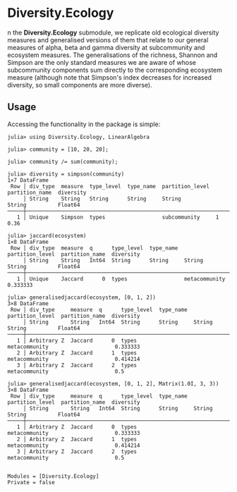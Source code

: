 # Diversity.Ecology

n the **Diversity.Ecology** submodule, we replicate old ecological
diversity measures and generalised versions of them that relate to our
general measures of alpha, beta and gamma diversity at subcommunity
and ecosystem measures. The generalisations of the richness, Shannon
and Simpson are the only standard measures we are aware of whose
subcommunity components sum directly to the corresponding ecosystem
measure (although note that Simpson's index decreases for increased
diversity, so small components are more diverse).

## Usage

Accessing the functionality in the package is simple:

```jldoctest
julia> using Diversity.Ecology, LinearAlgebra

julia> community = [10, 20, 20];

julia> community /= sum(community);

julia> diversity = simpson(community)
1×7 DataFrame
 Row │ div_type  measure  type_level  type_name  partition_level  partition_name  diversity 
     │ String    String   String      String     String           String          Float64   
─────┼──────────────────────────────────────────────────────────────────────────────────────
   1 │ Unique    Simpson  types                  subcommunity     1                    0.36

julia> jaccard(ecosystem)
1×8 DataFrame
 Row │ div_type  measure  q      type_level  type_name  partition_level  partition_name  diversity 
     │ String    String   Int64  String      String     String           String          Float64   
─────┼─────────────────────────────────────────────────────────────────────────────────────────────
   1 │ Unique    Jaccard      0  types                  metacommunity                     0.333333

julia> generalisedjaccard(ecosystem, [0, 1, 2])
3×8 DataFrame
 Row │ div_type     measure  q      type_level  type_name  partition_level  partition_name  diversity 
     │ String       String   Int64  String      String     String           String          Float64   
─────┼────────────────────────────────────────────────────────────────────────────────────────────────
   1 │ Arbitrary Z  Jaccard      0  types                  metacommunity                     0.333333
   2 │ Arbitrary Z  Jaccard      1  types                  metacommunity                     0.414214
   3 │ Arbitrary Z  Jaccard      2  types                  metacommunity                     0.5

julia> generalisedjaccard(ecosystem, [0, 1, 2], Matrix(1.0I, 3, 3))
3×8 DataFrame
 Row │ div_type     measure  q      type_level  type_name  partition_level  partition_name  diversity 
     │ String       String   Int64  String      String     String           String          Float64   
─────┼────────────────────────────────────────────────────────────────────────────────────────────────
   1 │ Arbitrary Z  Jaccard      0  types                  metacommunity                     0.333333
   2 │ Arbitrary Z  Jaccard      1  types                  metacommunity                     0.414214
   3 │ Arbitrary Z  Jaccard      2  types                  metacommunity                     0.5
```

```@contents
```

```@autodocs
Modules = [Diversity.Ecology]
Private = false
```

```@index
```
